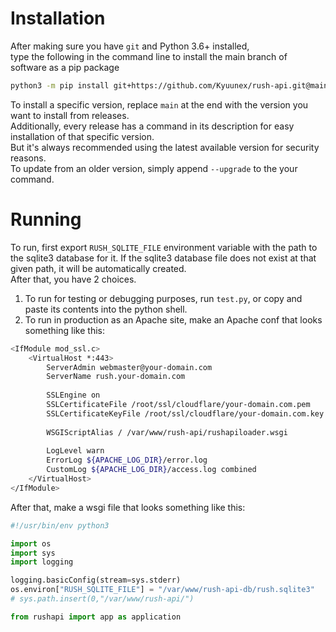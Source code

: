 # Installation
After making sure you have `git` and Python 3.6+ installed,  
type the following in the command line to install the main branch of software as a pip package  
```bash
python3 -m pip install git+https://github.com/Kyuunex/rush-api.git@main
```  
To install a specific version, replace `main` at the end with the version you want to install from releases.  
Additionally, every release has a command in its description for easy installation of that specific version.  
But it's always recommended using the latest available version for security reasons.  
To update from an older version, simply append `--upgrade` to the your command.

# Running
To run, first export `RUSH_SQLITE_FILE` environment variable with the path to the sqlite3 database for it.
If the sqlite3 database file does not exist at that given path, it will be automatically created.  
After that, you have 2 choices. 
1. To run for testing or debugging purposes, run `test.py`, or copy and paste its contents into the python shell.
2. To run in production as an Apache site, make an Apache conf that looks something like this:
```bash
<IfModule mod_ssl.c>
    <VirtualHost *:443>
        ServerAdmin webmaster@your-domain.com
        ServerName rush.your-domain.com
        
        SSLEngine on
        SSLCertificateFile /root/ssl/cloudflare/your-domain.com.pem
        SSLCertificateKeyFile /root/ssl/cloudflare/your-domain.com.key
        
        WSGIScriptAlias / /var/www/rush-api/rushapiloader.wsgi
        
        LogLevel warn
        ErrorLog ${APACHE_LOG_DIR}/error.log
        CustomLog ${APACHE_LOG_DIR}/access.log combined
    </VirtualHost>
</IfModule>
```
After that, make a wsgi file that looks something like this:
```python
#!/usr/bin/env python3

import os
import sys
import logging

logging.basicConfig(stream=sys.stderr)
os.environ["RUSH_SQLITE_FILE"] = "/var/www/rush-api-db/rush.sqlite3"
# sys.path.insert(0,"/var/www/rush-api/")

from rushapi import app as application

```
